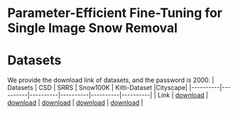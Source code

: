 # Parameter-Efficient Fine-Tuning for Single Image Snow Removal


# Datasets
We provide the download link of datasets, and the password is 2000.
|  Datasets  |  CSD  |  SRRS  | Snow100K  | Kitti-Dataset |Cityscape|
|----------|----------|----------|----------|----------|----------|
|  Link  |  [download](https://pan.baidu.com/s/19VuisOQmt1jee0kXwQ7qGg)  |  [download](https://pan.baidu.com/s/1eO4mXtpXeHh7R16UqLJDMQ)  |  [download](https://pan.baidu.com/s/1lMSVgmcDGOmWFvdq_Od2-Q)  | [download](https://pan.baidu.com/s/1FeDMSQBr6SJWhvE84R0WmQ?pwd=rmyh)  | [download](https://pan.baidu.com/s/1IGjBV3gxYVrkhOhLWymsaQ?pwd=adcf)  |
